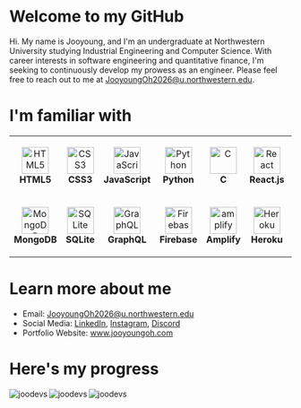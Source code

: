 # Welcome to my GitHub

Hi. My name is Jooyoung, and I'm an undergraduate at Northwestern University studying Industrial Engineering and Computer Science. With career interests in software engineering and quantitative finance, I'm seeking to continuously develop my prowess as an engineer. Please feel free to reach out to me at [JooyoungOh2026@u.northwestern.edu](JooyoungOh2026@u.northwestern.edu).

# I'm familiar with

<table>
    <tr>
        <td align="center" height="108" width="108">
                <img
                        src="https://cdn.jsdelivr.net/gh/devicons/devicon/icons/html5/html5-plain.svg"
                        width="48"
                        height="48"
                        alt="HTML5"
                />
                <br/><strong>HTML5</strong>
        </td>
        <td align="center" height="108" width="108">
                <img
                        src="https://cdn.jsdelivr.net/gh/devicons/devicon/icons/css3/css3-plain.svg"
                        width="48"
                        height="48"
                        alt="CSS3"
                />
                <br/><strong>CSS3</strong>
        </td>
        <td align="center" height="108" width="108">
                <img
                        src="https://cdn.jsdelivr.net/gh/devicons/devicon/icons/javascript/javascript-plain.svg"
                        width="48"
                        height="48"
                        alt="JavaScript"
                />
                <br/><strong>JavaScript</strong>
        </td>
        <td align="center" height="108" width="108">
                <img
                        src="https://cdn.jsdelivr.net/gh/devicons/devicon/icons/python/python-original.svg"
                        width="48"
                        height="48"
                        alt="Python"
                />
                <br/><strong>Python</strong>
        </td>
        <td align="center" height="108" width="108">
                <img
                        src="https://cdn.jsdelivr.net/gh/devicons/devicon/icons/c/c-original.svg"
                        width="48"
                        height="48"
                        alt="C"
                />
                <br/><strong>C</strong>
        </td>
        <td align="center" height="108" width="108">
                <img
                        src="https://cdn.jsdelivr.net/gh/devicons/devicon/icons/react/react-original.svg"
                        width="48"
                        height="48"
                        alt="React"
                />
                <br/><strong>React.js</strong>
        </td>
        <td align="center" height="108" width="108">
                <img
                        src="https://cdn.jsdelivr.net/gh/devicons/devicon/icons/nodejs/nodejs-original.svg"
                        width="48"
                        height="48"
                        alt="Node.js"
                />
                <br/><strong>Node.js</strong>
        </td>
        <td align="center" height="108" width="108">
                <img
                        src="https://cdn.worldvectorlogo.com/logos/django.svg"
                        width="48"
                        height="48"
                        alt="Django"
                />
                <br/><strong>Django</strong>
        </td>
        <td align="center" height="108" width="108">
                <img
                        src="https://racket-lang.org/img/racket-logo.svg"
                        width="48"
                        height="48"
                        alt="Racket"
                />
                <br/><strong>Racket</strong>
        </td>
    <tr>
        <td align="center" height="108" width="108">
                <img
                        src="https://miro.medium.com/max/300/1*_HZPBJ2WejyvkBDJo1CUwg.png"
                        width="48"
                        height="48"
                        alt="MongoDB"
                />
                <br/><strong>MongoDB</strong>
        </td>
        <td align="center" height="108" width="108">
                <img
                        src="https://upload.wikimedia.org/wikipedia/commons/thumb/9/97/Sqlite-square-icon.svg/2048px-Sqlite-square-icon.svg.png"
                        width="48"
                        height="48"
                        alt="SQLite"
                />
                <br/><strong>SQLite</strong>
        </td>
        <td align="center" height="108" width="108">
                <img
                        src="https://www.vectorlogo.zone/logos/graphql/graphql-icon.svg"
                        width="48"
                        height="48"
                        alt="GraphQL"
                />
                <br/><strong>GraphQL</strong>
        </td>
        <td align="center" height="108" width="108">
                <img
                        src="https://cdn.jsdelivr.net/gh/devicons/devicon/icons/firebase/firebase-plain.svg"
                        width="48"
                        height="48"
                        alt="Firebase"
                />
                <br/><strong>Firebase</strong>
        </td>
        <td align="center" height="108" width="108">
                <img
                        src="https://docs.amplify.aws/assets/logo-dark.svg" alt="amplify"
                        width="48"
                        height="48"
                        alt="Amplify"
                />
                <br/><strong>Amplify</strong>
        </td>
        <td align="center" height="108" width="108">
                <img
                        src="https://www.vectorlogo.zone/logos/heroku/heroku-icon.svg"
                        width="48"
                        height="48"
                        alt="Heroku"
                />
                <br/><strong>Heroku</strong>
        </td>
        <td align="center" height="108" width="108">
                <img
                        src="https://cdn.jsdelivr.net/gh/devicons/devicon/icons/git/git-original.svg"
                        width="48"
                        height="48"
                        alt="Git"
                />
                <br/><strong>Git</strong>
        </td>
        <td align="center" height="108" width="108">
                <img
                        src="https://cdn.jsdelivr.net/gh/devicons/devicon/icons/npm/npm-original-wordmark.svg"
                        width="48"
                        height="48"
                        alt="npm"
                />
                <br/><strong>npm</strong>
        </td>
        <td align="center" height="108" width="108">
                <img
                        src="https://cdn.jsdelivr.net/gh/devicons/devicon/icons/matlab/matlab-original.svg"
                        width="48"
                        height="48"
                        alt="MATLAB"
                />
                <br/><strong>MATLAB</strong>
        </td>
    </tr>
</table>

# Learn more about me
- Email: [JooyoungOh2026@u.northwestern.edu](JooyoungOh2026@u.northwestern.edu)
- Social Media: <a href="https://linkedin.com/in/jooyoung-oh" target="_blank">LinkedIn</a>, <a href="https://www.instagram.com/7oo.oh/" target="_blank">Instagram</a>, <a href="http://discordapp.com/users/Jooyoung#7707" target="_blank">Discord</a>
- Portfolio Website: <a href="https://jooyoungoh.com/" target="_blank">www.jooyoungoh.com </a>

# Here's my progress
<table align="center">
    <img
            align="left"
            src="https://github-readme-stats.vercel.app/api/top-langs?username=joodevs&show_icons=true&locale=en&theme=react&hide_border=True"
            alt="joodevs"
    />
    <img
            align="left"
            src="https://github-readme-stats.vercel.app/api?username=joodevs&theme=react&hide_border=true)"
            alt="joodevs"
    />
    <img
            align="left"
            src="https://github-readme-streak-stats.herokuapp.com/?user=joodevs&layout=compact&theme=react&hide_border=true"
            alt="joodevs"
    />
</table>
